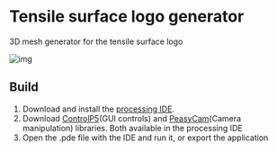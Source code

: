 # Tensile surface logo generator
<p>3D mesh generator for the tensile surface logo</p>

![img](https://i.imgur.com/UQuyOhz.png)
<h2>Build</h2>
<ol>
<li>Download and install the <a href="https://www.juce.com" rel="nofollow">processing IDE</a>.</li>
  <li>Download <a href="https://github.com/sojamo/controlp5" rel="nofollow">ControlP5</a>(GUI controls) and <a href="https://github.com/jdf/peasycam" rel="nofollow" >PeasyCam</a>(Camera manipulation) libraries. Both available in the processing IDE </li>
<li>Open the .pde file with the IDE and run it, or export the application</li>
</ol>
